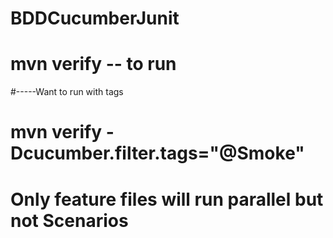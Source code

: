 # BDDCucumberJunit
# mvn verify -- to run
#-----Want to run with tags
# mvn verify -Dcucumber.filter.tags="@Smoke" 
# Only feature files will run parallel but not Scenarios
